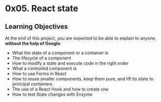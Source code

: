 <h1 class="gap">0x05. React state</h1>

<h2>Learning Objectives</h2>

<p>At the end of this project, you are expected to be able to explain to anyone, <strong>without the help of Google</strong>:</p>

<ul>
<li>What the state of a component or a container is</li>
<li>The lifecycle of a component</li>
<li>How to modify a state and execute code in the right order</li>
<li>What a controlled component is</li>
<li>How to use Forms in React</li>
<li>How to reuse smaller components, keep them pure, and lift its state to principal containers</li>
<li>The use of a React Hook and how to create one</li>
<li>How to test State changes with Enzyme</li>
</ul>
